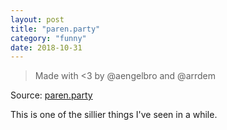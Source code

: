 ```yaml
---
layout: post
title: "paren.party"
category: "funny"
date: 2018-10-31
---
```


> Made with <3 by @aengelbro and @arrdem

Source: [paren.party](http://paren.party/)

This is one of the sillier things I've seen in a while.
